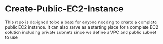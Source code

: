 # Create-Public-EC2-Instance
This repo is designed to be a base for anyone needing to create a complete public EC2 instance.  It can also serve as a starting place for a complete EC2 solution including private subnets since we define a VPC and public subnet to use.
